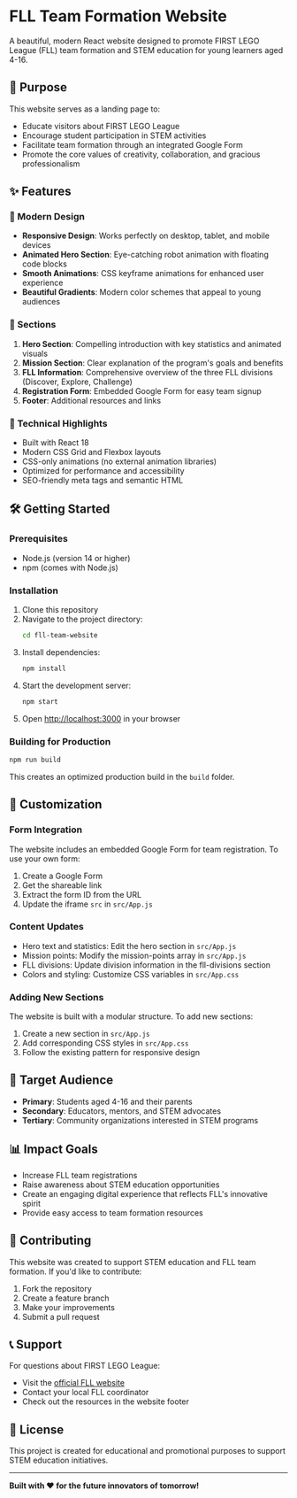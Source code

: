 # FLL Team Formation Website

A beautiful, modern React website designed to promote FIRST LEGO League (FLL) team formation and STEM education for young learners aged 4-16.

## 🎯 Purpose

This website serves as a landing page to:
- Educate visitors about FIRST LEGO League
- Encourage student participation in STEM activities
- Facilitate team formation through an integrated Google Form
- Promote the core values of creativity, collaboration, and gracious professionalism

## ✨ Features

### 🚀 Modern Design
- **Responsive Design**: Works perfectly on desktop, tablet, and mobile devices
- **Animated Hero Section**: Eye-catching robot animation with floating code blocks
- **Smooth Animations**: CSS keyframe animations for enhanced user experience
- **Beautiful Gradients**: Modern color schemes that appeal to young audiences

### 📱 Sections
1. **Hero Section**: Compelling introduction with key statistics and animated visuals
2. **Mission Section**: Clear explanation of the program's goals and benefits
3. **FLL Information**: Comprehensive overview of the three FLL divisions (Discover, Explore, Challenge)
4. **Registration Form**: Embedded Google Form for easy team signup
5. **Footer**: Additional resources and links

### 🎨 Technical Highlights
- Built with React 18
- Modern CSS Grid and Flexbox layouts
- CSS-only animations (no external animation libraries)
- Optimized for performance and accessibility
- SEO-friendly meta tags and semantic HTML

## 🛠️ Getting Started

### Prerequisites
- Node.js (version 14 or higher)
- npm (comes with Node.js)

### Installation
1. Clone this repository
2. Navigate to the project directory:
   ```bash
   cd fll-team-website
   ```
3. Install dependencies:
   ```bash
   npm install
   ```
4. Start the development server:
   ```bash
   npm start
   ```
5. Open [http://localhost:3000](http://localhost:3000) in your browser

### Building for Production
```bash
npm run build
```
This creates an optimized production build in the `build` folder.

## 📝 Customization

### Form Integration
The website includes an embedded Google Form for team registration. To use your own form:
1. Create a Google Form
2. Get the shareable link
3. Extract the form ID from the URL
4. Update the iframe `src` in `src/App.js`

### Content Updates
- Hero text and statistics: Edit the hero section in `src/App.js`
- Mission points: Modify the mission-points array in `src/App.js`
- FLL divisions: Update division information in the fll-divisions section
- Colors and styling: Customize CSS variables in `src/App.css`

### Adding New Sections
The website is built with a modular structure. To add new sections:
1. Create a new section in `src/App.js`
2. Add corresponding CSS styles in `src/App.css`
3. Follow the existing pattern for responsive design

## 🎯 Target Audience

- **Primary**: Students aged 4-16 and their parents
- **Secondary**: Educators, mentors, and STEM advocates
- **Tertiary**: Community organizations interested in STEM programs

## 📊 Impact Goals

- Increase FLL team registrations
- Raise awareness about STEM education opportunities
- Create an engaging digital experience that reflects FLL's innovative spirit
- Provide easy access to team formation resources

## 🤝 Contributing

This website was created to support STEM education and FLL team formation. If you'd like to contribute:
1. Fork the repository
2. Create a feature branch
3. Make your improvements
4. Submit a pull request

## 📞 Support

For questions about FIRST LEGO League:
- Visit the [official FLL website](https://www.firstlegoleague.org/)
- Contact your local FLL coordinator
- Check out the resources in the website footer

## 📄 License

This project is created for educational and promotional purposes to support STEM education initiatives.

---

**Built with ❤️ for the future innovators of tomorrow!**
